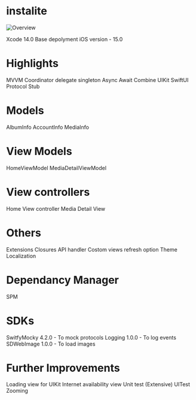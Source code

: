 # instalite

![Overview](/instalite/ReadMe/basicOverview.png)

Xcode 14.0
Base depolyment iOS version - 15.0 

# Highlights

MVVM
Coordinator
delegate
singleton
Async Await
Combine
UIKit
SwiftUI
Protocol Stub

# Models 

AlbumInfo
AccountInfo
MediaInfo

# View Models

HomeViewModel
MediaDetailViewModel 

# View controllers 

Home View controller
Media Detail View


# Others 

Extensions
Closures
API handler
Costom views
refresh option
Theme 
Localization

# Dependancy Manager 

SPM 

# SDKs 

SwitfyMocky 4.2.0 - To mock protocols 
Logging 1.0.0 - To log events
SDWebImage 1.0.0 - To load images

# Further Improvements

Loading view for UIKit 
Internet availability view
Unit test (Extensive)
UITest
Zooming

